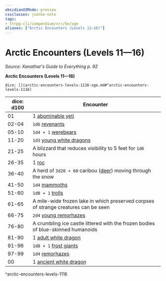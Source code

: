 ```yaml
---
obsidianUIMode: preview
cssclasses: json5e-note
tags:
- ttrpg-cli/compendium/src/5e/xge
aliases: ["Arctic Encounters (Levels 11—16)"]
---
```

# Arctic Encounters (Levels 11—16)
*Source: Xanathar's Guide to Everything p. 92* 

**Arctic Encounters (Levels 11—16)**

`dice: [](arctic-encounters-levels-1116-xge.md#^arctic-encounters-levels-1116)`

| dice: d100 | Encounter |
|------------|-----------|
| 01 | 1 [abominable yeti](3-Mechanics/CLI/bestiary/monstrosity/abominable-yeti.md) |
| 02-04 | `1d6` [revenants](3-Mechanics/CLI/bestiary/undead/revenant.md) |
| 05-10 | `1d4 + 1` [werebears](3-Mechanics/CLI/bestiary/humanoid/werebear.md) |
| 11-20 | `1d3` [young white dragons](3-Mechanics/CLI/bestiary/dragon/young-white-dragon.md) |
| 21-25 | A blizzard that reduces visibility to 5 feet for `1d6` hours |
| 26-35 | 1 [roc](3-Mechanics/CLI/bestiary/monstrosity/roc.md) |
| 36-40 | A herd of `3d20 + 60` caribou ([deer](3-Mechanics/CLI/bestiary/beast/deer.md)) moving through the snow |
| 41-50 | `1d4` [mammoths](3-Mechanics/CLI/bestiary/beast/mammoth.md) |
| 51-60 | `1d8 + 1` [trolls](3-Mechanics/CLI/bestiary/giant/troll.md) |
| 61-65 | A mile-wide frozen lake in which preserved corpses of strange creatures can be seen |
| 66-75 | `2d4` [young remorhazes](3-Mechanics/CLI/bestiary/monstrosity/young-remorhaz.md) |
| 76-80 | A crumbling ice castle littered with the frozen bodies of blue-skinned humanoids |
| 81-90 | 1 [adult white dragon](3-Mechanics/CLI/bestiary/dragon/adult-white-dragon.md) |
| 91-96 | `1d8 + 1` [frost giants](3-Mechanics/CLI/bestiary/giant/frost-giant.md) |
| 97-99 | `1d4` [remorhazes](3-Mechanics/CLI/bestiary/monstrosity/remorhaz.md) |
| 00 | 1 [ancient white dragon](3-Mechanics/CLI/bestiary/dragon/ancient-white-dragon.md) |
^arctic-encounters-levels-1116
